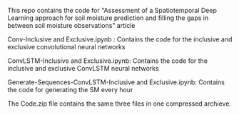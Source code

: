 This repo contains the code for "Assessment of a Spatiotemporal Deep Learning approach for soil moisture prediction and filling the gaps in between soil moisture observations" article

Conv-Inclusive and Exclusive.ipynb  : Contains the code for the inclusive and exclusive convolutional neural networks

ConvLSTM-Inclusive and Exclusive.ipynb: Contains the code for the inclusive and exclusive ConvLSTM neural networks

Generate-Sequences-ConvLSTM-Inclusive and Exclusive.ipynb: Contains the code for generating the SM every hour

The Code.zip file contains the same three files in one compressed archieve.
